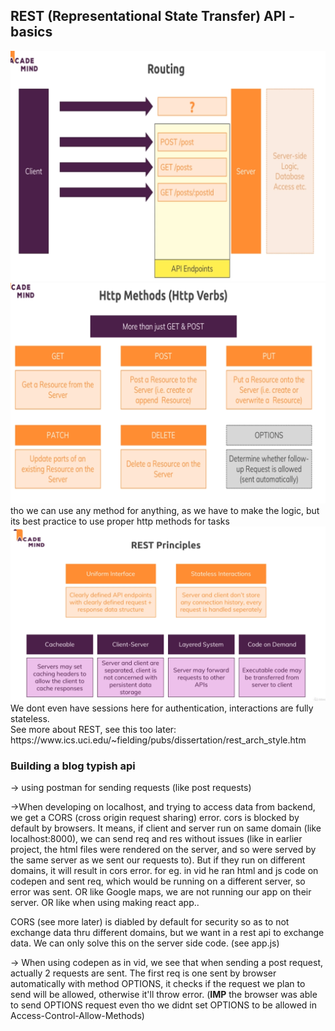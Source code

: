 ## REST (Representational State Transfer) API - basics

<img src="README_files/routing.png" alt="routing and api endpoints">

<img src="README_files/httpMethods.png" alt="http methods">
tho we can use any method for anything, as we have to make the logic, but its best practice to use proper http methods for tasks

<img src="README_files/principles.png" alt="REST principles">
We dont even have sessions here for authentication, interactions are fully stateless.<br>
See more about REST, see this too later: https://www.ics.uci.edu/~fielding/pubs/dissertation/rest_arch_style.htm <br>

### Building a blog typish api
-> using postman for sending requests (like post requests)

->When developing on localhost, and trying to access data from backend, we get a CORS (cross origin request sharing) error. cors is blocked by default by browsers. It means, if client and server run on same domain (like localhost:8000), we can send req and res without issues (like in earlier project, the html files were rendered on the server, and so were served by the same server as we sent our requests to). But if they run on different domains, it will result in cors error. for eg. in vid he ran html and js code on codepen and sent req, which would be running on a different server, so error was sent. OR like Google maps, we are not running our app on their server. OR like when using making react app..

CORS (see more later) is diabled by default for security so as to not exchange data thru different domains, but we want in a rest api to exchange data. We can only solve this on the server side code. (see app.js)

-> When using codepen as in vid, we see that when sending a post request, actually 2 requests are sent. The first req is one sent by browser automatically with method OPTIONS, it checks if the request we plan to send will be allowed, otherwise it'll throw error. (**IMP** the browser was able to send OPTIONS request even tho we didnt set OPTIONS to be allowed in Access-Control-Allow-Methods)